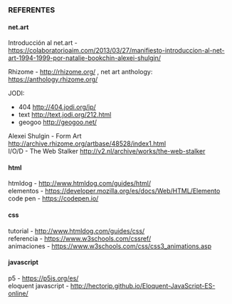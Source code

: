 ### REFERENTES

#### net.art

Introducción al net.art -  https://colaboratorioaim.com/2013/03/27/manifiesto-introduccion-al-net-art-1994-1999-por-natalie-bookchin-alexei-shulgin/   

Rhizome - http://rhizome.org/ , net art anthology: https://anthology.rhizome.org/  

JODI:  
  * 404 http://404.jodi.org/ip/
  * text http://text.jodi.org/212.html
  * geogoo http://geogoo.net/

Alexei Shulgin - Form Art http://archive.rhizome.org/artbase/48528/index1.html  
I/O/D - The Web Stalker http://v2.nl/archive/works/the-web-stalker  

#### html
htmldog - http://www.htmldog.com/guides/html/    
elementos -  https://developer.mozilla.org/es/docs/Web/HTML/Elemento  
code pen - https://codepen.io/  

#### css
tutorial - http://www.htmldog.com/guides/css/    
referencia - https://www.w3schools.com/cssref/  
animaciones - https://www.w3schools.com/css/css3_animations.asp  

#### javascript
p5 - https://p5js.org/es/   
eloquent javascript - http://hectorip.github.io/Eloquent-JavaScript-ES-online/
